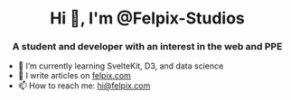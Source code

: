 <h1 align="center">Hi 👋, I'm @Felpix-Studios</h1>
<h3 align="center">A student and developer with an interest in the web and PPE</h3>

- 🔭 I’m currently learning SvelteKit, D3, and data science
- 📝 I write articles on [felpix.com](https://felpix.com)
- 📫 How to reach me: [hi@felpix.com](mailto:hi@felpix.com)

<!---
Felpix-Studios/Felpix-Studios is a ✨ special ✨ repository because its `README.md` (this file) appears on your GitHub profile.
You can click the Preview link to take a look at your changes.
--->
